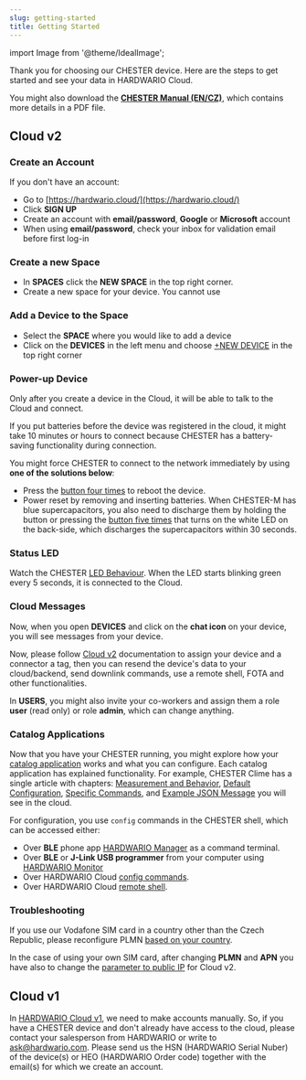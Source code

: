 ```yaml
---
slug: getting-started
title: Getting Started
---
```

import Image from '@theme/IdealImage';

Thank you for choosing our CHESTER device. Here are the steps to get started and see your data in HARDWARIO Cloud.

You might also download the [**CHESTER Manual (EN/CZ)**](https://drive.google.com/drive/folders/1pFwF87Mc1c_9w0otSzTuk2yR6CwalqVB?usp=drive_link), which contains more details in a PDF file.

## Cloud v2

### Create an Account

If you don't have an account:
- Go to [https://hardwario.cloud/](https://hardwario.cloud/)
- Click **SIGN UP**
- Create an account with **email/password**, **Google** or **Microsoft** account
- When using **email/password**, check your inbox for validation email before first log-in

### Create a new Space

- In **SPACES** click the **NEW SPACE** in the top right corner.
- Create a new space for your device. You cannot use

### Add a Device to the Space

- Select the **SPACE** where you would like to add a device
- Click on the **DEVICES** in the left menu and choose [+NEW DEVICE](../cloud/cloud-v2/devices) in the top right corner

### Power-up Device

Only after you create a device in the Cloud, it will be able to talk to the Cloud and connect.

If you put batteries before the device was registered in the cloud, it might take 10 minutes or hours to connect because CHESTER has a battery-saving functionality during connection.

You might force CHESTER to connect to the network immediately by using **one of the solutions below**:

- Press the [button four times](catalog-applications/common-functionality.md#button-behaviour) to reboot the device.
- Power reset by removing and inserting batteries. When CHESTER-M has blue supercapacitors, you also need to discharge them by holding the button or pressing the [button five times](catalog-applications/common-functionality.md#button-behaviour) that turns on the white LED on the back-side, which discharges the supercapacitors within 30 seconds.

### Status LED

Watch the CHESTER [LED Behaviour](catalog-applications/common-functionality.md#led-behaviour). When the LED starts blinking green every 5 seconds, it is connected to the Cloud.

### Cloud Messages

Now, when you open **DEVICES** and click on the **chat icon** on your device, you will see messages from your device.

Now, please follow [Cloud v2](../cloud/cloud-v2) documentation to assign your device and a connector a tag, then you can resend the device's data to your cloud/backend, send downlink commands, use a remote shell, FOTA and other functionalities.

In **USERS**, you might also invite your co-workers and assign them a role **user** (read only) or role **admin**, which can change anything.

### Catalog Applications

Now that you have your CHESTER running, you might explore how your [catalog application](catalog-applications/index.md) works and what you can configure. Each catalog application has explained functionality. For example, CHESTER Clime has a single article with chapters: [Measurement and Behavior](catalog-applications/chester-clime.md#measurement-and-behavior), [Default Configuration](catalog-applications/chester-clime.md#default-configuration), [Specific Commands](catalog-applications/chester-clime.md#specific-commands), and [Example JSON Message](catalog-applications/chester-clime.md#example-json-message) you will see in the cloud.

For configuration, you use `config` commands in the CHESTER shell, which can be accessed either:

- Over **BLE** phone app [HARDWARIO Manager](platform-connectivity/hardwario-manager.md#command-terminal) as a command terminal.
- Over **BLE** or **J-Link USB programmer** from your computer using [HARDWARIO Monitor](platform-connectivity/hardwario-monitor.md)
- Over HARDWARIO Cloud [config commands](../cloud/cloud-v2/downlink#config).
- Over HARDWARIO Cloud [remote shell](../cloud/cloud-v2/downlink#shell-commands).

### Troubleshooting
If you use our Vodafone SIM card in a country other than the Czech Republic, please reconfigure PLMN [based on your country](platform-connectivity/cellular-networks.md#network-settings).

In the case of using your own SIM card, after changing **PLMN** and **APN** you have also to change the [parameter to public IP](firmware-sdk/how-to-lte-v2.md#ip-and-port) for Cloud v2.

## Cloud v1

In [HARDWARIO Cloud v1](https://legacy.hardwario.cloud/), we need to make accounts manually. So, if you have a CHESTER device and don't already have access to the cloud, please contact your salesperson from HARDWARIO or write to ask@hardwario.com. Please send us the HSN (HARDWARIO Serial Nuber) of the device(s) or HEO (HARDWARIO Order code) together with the email(s) for which we create an account.
